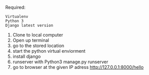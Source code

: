 Required:

	Virtualenv
	Python 3
	Django latest version 

1) Clone to local computer 
2) Open up terminal
3) go to the stored location
4) start the python virtual enviorment
5) install django
6) runserver with Python3 manage.py runserver
7) go to browser at the given IP adress http://127.0.0.1:8000/hello

